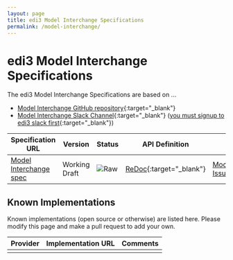 ```yaml
---
layout: page
title: edi3 Model Interchange Specifications
permalink: /model-interchange/
---
```


# edi3 Model Interchange Specifications

The edi3 Model Interchange Specifications are based on ...

* [Model Interchange GitHub repository](https://github.com/edi3/edi3-model-interchange){:target="_blank"}
* [Model Interchange Slack Channel](https://edi3.slack.com/messages/spec-model-interchange/){:target="_blank"} ([you must signup to edi3 slack first](https://chat.edi3.org/){:target="_blank"})

| Specification URL | Version | Status | API Definition | Issues List |
| ----------------- | ------  | ------ | -------------- | ----------- |
| [Model Interchange spec](http://edi3.org/specs/edi3-model-interchange/master/) | Working Draft | ![Raw](http://rfc.unprotocols.org/spec:2/COSS/raw.svg) | [ReDoc](http://edi3.org/specs/edi3-model-interchange/master/redoc-static.html){:target="_blank"} |  [Model Interchange Issues](https://github.com/edi3/edi3-model-interchange/issues){:target="_blank"}  |

## Known Implementations

Known implementations (open source or otherwise) are listed here.  Please modify this page and make a pull request to add your own.

|Provider|Implementation URL|Comments|
|--------|------------------|--------|
|  |  |  |

